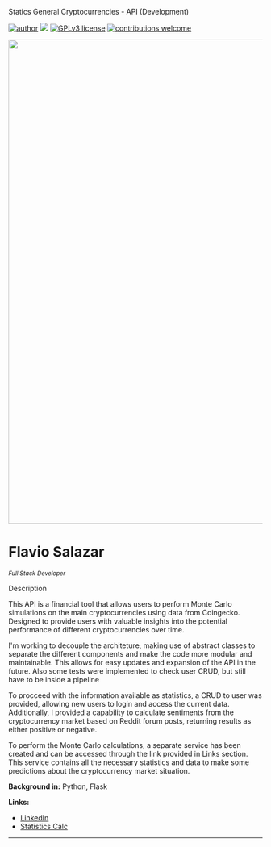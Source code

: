 Statics General Cryptocurrencies - API (Development)

[![author](https://img.shields.io/badge/author-FlavioSalazar-red.svg)](https://www.linkedin.com/in/flavio-r-salazar) [![](https://img.shields.io/badge/python-blue.svg)](https://www.python.org/downloads/release/python-370/) [![GPLv3 license](https://img.shields.io/badge/License-GPLv3-blue.svg)](http://perso.crans.org/besson/LICENSE.html) [![contributions welcome](https://img.shields.io/badge/contributions-welcome-brightgreen.svg?style=flat)](https://github.com/salazarf92/crypto-master-api/issues)

<p align="center">
  <img src="crypto1.jpg" width="960px" heigth="240px" >
</p>

# Flavio Salazar
<sub>*Full Stack Developer*</sub>

Description

This API is a financial tool that allows users to perform Monte Carlo simulations on the main cryptocurrencies using data from Coingecko.  Designed to provide users with valuable insights into the potential performance of different cryptocurrencies over time.

I'm working to decouple the architeture, making use of abstract classes to separate the different components and make the code more modular and maintainable. This allows for easy updates and expansion of the API in the future. Also some tests were implemented to check user CRUD, but still have to be inside a pipeline

To procceed with the information available as statistics, a CRUD to user was provided, allowing new users to login and access the current data. Additionally, I provided a capability to calculate sentiments from the cryptocurrency market based on Reddit forum posts, returning results as either positive or negative.

To perform the Monte Carlo calculations, a separate service has been created and can be accessed through the link provided in Links section. This service contains all the necessary statistics and data to make some predictions about the cryptocurrency market situation.

**Background in:** Python, Flask

**Links:**
* [LinkedIn](https://www.linkedin.com/in/flavio-r-salazar)
* [Statistics Calc](https://github.com/SalazarF92/crypto-statistics-api)



---




